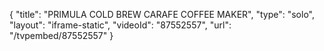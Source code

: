 {
    "title": "PRIMULA COLD BREW CARAFE COFFEE MAKER",
    "type": "solo",
    "layout": "iframe-static",
    "videoId": "87552557",
    "url": "\/tvpembed\/87552557"
}